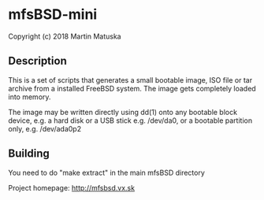 # mfsBSD-mini

Copyright (c) 2018 Martin Matuska <mm at FreeBSD.org>

## Description

This is a set of scripts that generates a small bootable image, ISO file or 
tar archive from a installed FreeBSD system. The image gets completely loaded
into memory.

The image may be written directly using dd(1) onto any bootable block device,
e.g. a hard disk or a USB stick e.g. /dev/da0, or a bootable partition only, 
e.g. /dev/ada0p2

## Building

You need to do "make extract" in the main mfsBSD directory 

Project homepage: http://mfsbsd.vx.sk

